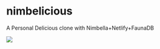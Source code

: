 # nimbelicious

A Personal Delicious clone with Nimbella+Netlify+FaunaDB

<a href="https://app.netlify.com/start/deploy?repository=https://github.com/openwhisk-blog/nimbelicious&stack=fauna"><img src="https://www.netlify.com/img/deploy/button.svg"></a>


